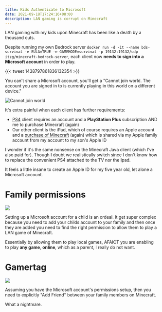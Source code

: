 ```yaml
---
title: Kids Authenticate to Microsoft
date: 2021-09-18T17:24:16+08:00
description: LAN gaming is corrupt on Minecraft
---
```


LAN gaming with my kids upon Minecraft has been like a death by a thousand
cuts.

Despite running my own Bedrock server `docker run -d -it --name bds-survival -e EULA=TRUE -e GAMEMODE=survival -p 19132:19132/udp itzg/minecraft-bedrock-server`, each client now **needs to sign into a Microsoft account** in order to play.

{{< tweet 1438797861836132354 >}}

You can't share a Microsoft account, you'll get a "Cannot join world. The
account you are signed in to is currently playing in this world on a different
device."

<img src="https://s.natalian.org/2021-09-18/cannot.jpeg" alt="Cannot join world">

It's extra painful when each client has further requirements:

* <abbr title="PlayStation 4">PS4</abbr> client requires an account and a **PlayStation Plus** subscription AND me to purchase Minecraft (again)
* Our other client is the iPad, which of course requires an Apple account and a [purchase of Minecraft](https://apps.apple.com/us/app/minecraft/id479516143) (again) which is shared via my Apple family account from my account to my son's Apple ID

I wonder if it's the same nonsense on the Minecraft Java client (which I've
also paid for). Though I doubt we realistically switch since I don't know how
to replace the convenient PS4 attached to the TV nor the Ipad.

It feels a little insane to create an Apple ID for my five year old, let alone
a Microsoft account.

# Family permissions

<img src="https://s.natalian.org/2021-09-18/xbox-family.png">

Setting up a Microsoft account for a child is an ordeal. It get super complex
because you need to add your childs account to your family and then once they
are added you need to find the right permission to allow them to play a LAN
game of Minecraft.

Essentially by allowing them to play local games, AFAICT you are enabling to
play **any game**, **online**, which as a parent, I really do not want.

# Gamertag

<img src="https://s.natalian.org/2021-09-18/gamertag.jpeg">

Assuming you have the Microsoft account's permissions setup, then you need to
explicitly "Add Friend" between your family members on Minecraft.

What a nightmare.
